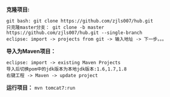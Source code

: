 **克隆项目:**
```
git bash: git clone https://github.com/zjls007/hub.git
只克隆master分支： git clone -b master https://github.com/zjls007/hub.git --single-branch
eclipse: import -> projects from git -> 输入地址 -> 下一步。。。
```
**导入为Maven项目：**
```
eclipse: import -> existing Maven Projects
导入后切换pom中的jdk版本为本地jdk版本:1.6,1.7,1.8
右键工程 -> Maven -> update project
```
**运行项目：**
`mvn tomcat7:run`
